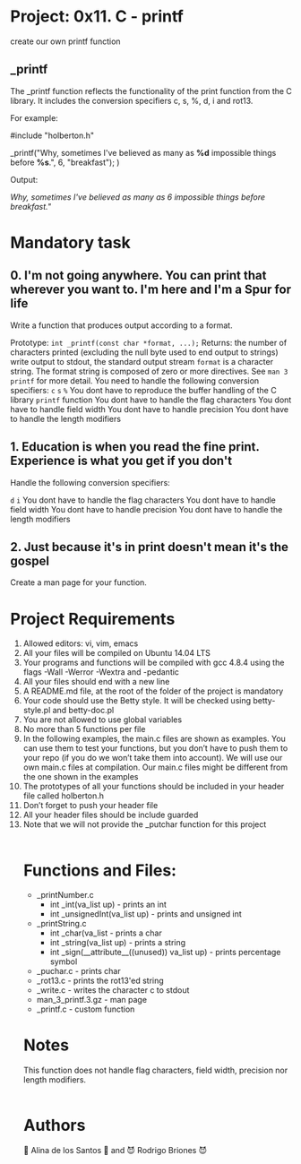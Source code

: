 # Project: 0x11. C - printf
create our own printf function

<h2>_printf</h2>	

The _printf function reflects the functionality of the print function from the C library. It includes the conversion specifiers c, s, %, d, i and rot13.

For example:

#include "holberton.h"

_printf("Why, sometimes I've believed as many as **%d** impossible things before **%s**.", 6, "breakfast");
)

Output:

<em>Why, sometimes I've believed as many as 6 impossible things before breakfast."</em>


# Mandatory task
## 0. I'm not going anywhere. You can print that wherever you want to. I'm here and I'm a Spur for life
Write a function that produces output according to a format.

Prototype: `int _printf(const char *format, ...);`
Returns: the number of characters printed (excluding the null byte used to end output to strings)
write output to stdout, the standard output stream
`format` is a character string. The format string is composed of zero or more directives. See `man 3 printf` for more detail. You need to handle the following conversion specifiers:
`c`
`s`
`%`
You dont have to reproduce the buffer handling of the C library `printf` function
You dont have to handle the flag characters
You dont have to handle field width
You dont have to handle precision
You dont have to handle the length modifiers

## 1. Education is when you read the fine print. Experience is what you get if you don't
Handle the following conversion specifiers:

`d`
`i`
You dont have to handle the flag characters
You dont have to handle field width
You dont have to handle precision
You dont have to handle the length modifiers

## 2. Just because it's in print doesn't mean it's the gospel

Create a man page for your function.

<H1>Project Requirements</h1>
<ol>
<li>Allowed editors: vi, vim, emacs
<li>All your files will be compiled on Ubuntu 14.04 LTS
<li>Your programs and functions will be compiled with gcc 4.8.4 using the flags -Wall -Werror -Wextra and -pedantic
<li>All your files should end with a new line
<li>A README.md file, at the root of the folder of the project is mandatory
<li>Your code should use the Betty style. It will be checked using betty-style.pl and betty-doc.pl
<li>You are not allowed to use global variables
<li>No more than 5 functions per file
<li>In the following examples, the main.c files are shown as examples. You can use them to test your functions, but you don’t have to push them to your repo (if you do we won’t take them into account). We will use our own main.c files at compilation. Our main.c files might be different from the one shown in the examples
<li>The prototypes of all your functions should be included in your header file called holberton.h
<li>Don’t forget to push your header file
<li>All your header files should be include guarded
<li>Note that we will not provide the _putchar function for this project<br>
<br>

<h1>Functions and Files:</h1>

<ul>
<li>_printNumber.c
<ul>
<li>int _int(va_list up) - prints an int
<li>int _unsignedInt(va_list up) - prints and unsigned int
</ul>
<li>_printString.c
<ul>
<li>int _char(va_list - prints a char
<li>int _string(va_list up) - prints a string
<li>int _sign(__attribute__((unused)) va_list up) - prints percentage symbol
</ul>
</ul>
<ul>
<li>_puchar.c -  prints char
</ul>
<ul>
<li>_rot13.c - prints the rot13'ed string
<li>_write.c - writes the character c to stdout
<li> man_3_printf.3.gz - man page
<li>_printf.c - custom function
</ul>

<h1>Notes</h1>
This function does not handle flag characters, field width, precision nor length modifiers.
<br>
<br>
<h1>Authors</h1>

:angel: Alina de los Santos :angel: and :smiling_imp: Rodrigo Briones :smiling_imp:



